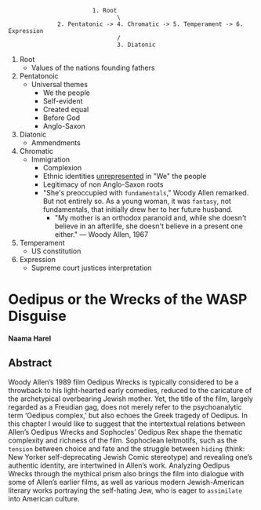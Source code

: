                             1. Root
                                   \
                  2. Pentatonic -> 4. Chromatic -> 5. Temperament -> 6. Expression
                                   /
                                   3. Diatonic


1. Root
   - Values of the nations founding fathers
2. Pentatonoic
   - Universal themes
      - We the people
      - Self-evident
      - Created equal
      - Before God
      - Anglo-Saxon
3. Diatonic
   - Ammendments
4. Chromatic
   - Immigration
      - Complexion
      - Ethnic identities [unrepresented](https://archive.nytimes.com/www.nytimes.com/books/first/m/meade-woody.html?simple=True) in "We" the people
      - Legitimacy of non Anglo-Saxon roots
      - "She's preoccupied with `fundamentals`," Woody Allen remarked. But not entirely so. As a young woman, it was `fantasy`, not fundamentals, that initially drew her to her future husband.
         - "My mother is an orthodox paranoid and, while she doesn't believe in an
afterlife, she doesn't believe in a present one either." — Woody Allen, 1967 
5. Temperament
   - US constitution
6. Expression
   - Supreme court justices interpretation
     
# Oedipus or the Wrecks of the WASP Disguise

#### Naama Harel 

## Abstract

Woody Allen’s 1989 film Oedipus Wrecks is typically considered to be a throwback to his light-hearted early comedies, reduced to the caricature of the archetypical overbearing Jewish mother. Yet, the title of the film, largely regarded as a Freudian gag, does not merely refer to the psychoanalytic term ‘Oedipus complex,’ but also echoes the Greek tragedy of Oedipus. In this chapter I would like to suggest that the intertextual relations between Allen’s Oedipus Wrecks and Sophocles’ Oedipus Rex shape the thematic complexity and richness of the film. Sophoclean leitmotifs, such as the `tension` between choice and fate and the struggle between `hiding` (think: New Yorker self-deprecating Jewish Comic stereotype) and revealing one’s authentic identity, are intertwined in Allen’s work. Analyzing Oedipus Wrecks through the mythical prism also brings the film into dialogue with some of Allen’s earlier films, as well as various modern Jewish-American literary works portraying the self-hating Jew, who is eager to `assimilate` into American culture.
 
